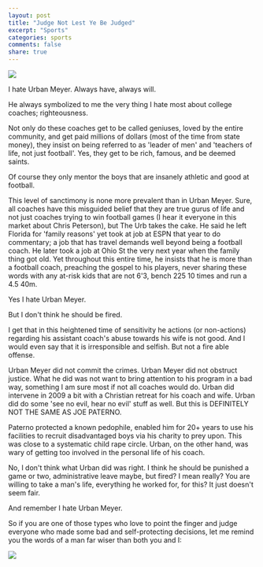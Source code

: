```yaml
---
layout: post
title: "Judge Not Lest Ye Be Judged"
excerpt: "Sports"
categories: sports
comments: false
share: true
---
```


![](https://terezowens.com/wp-content/uploads/2017/01/meyer.jpg)






I hate Urban Meyer. Always have, always will.


He always symbolized to me the very thing I hate most about college coaches; righteousness.


Not only do these coaches get to be called geniuses, loved by the entire community, and get paid millions of dollars (most of the time from state money), they insist on being referred to as 'leader of men' and 'teachers of life, not just football'. Yes, they get to be rich, famous, and be deemed saints. 

Of course they only mentor the boys that are insanely athletic and good at football. 

This level of sanctimony is none more prevalent than in Urban Meyer. Sure, all coaches have this misguided belief that they are true gurus of life and not just coaches trying to win football games (I hear it everyone in this market about Chris Peterson), but The Urb takes the cake. He said he left Florida for 'family reasons' yet took at job at ESPN that year to do commentary; a job that has travel demands well beyond being a football coach. He later took a job at Ohio St the very next year when the family thing got old. Yet throughout this entire time, he insists that he is more than a football coach, preaching the gospel to his players, never sharing these words with any at-risk kids that are not 6'3, bench 225 10 times and run a 4.5 40m. 

Yes I hate Urban Meyer.


But I don't think he should be fired.



I get that in this heightened time of sensitivity he actions (or non-actions) regarding his assistant coach's abuse towards his wife is not good. And I would even say that it is irresponsible and selfish. But not a fire able offense.

Urban Meyer did not commit the crimes. Urban Meyer did not obstruct justice. What he did was not want to bring attention to his program in a bad way, something I am sure most if not all coaches would do. Urban did intervene in 2009 a bit with a Christian retreat for his coach and wife. Urban did do some 'see no evil, hear no evil' stuff as well. But this is DEFINITELY NOT THE SAME AS JOE PATERNO. 

Paterno protected a known pedophile, enabled him for 20+ years to use his facilities to recruit disadvantaged boys via his charity to prey upon. This was close to a systematic child rape circle. Urban, on the other hand, was wary of getting too involved in the personal life of his coach.



No, I don't think what Urban did was right. I think he should be punished a game or two, administrative leave maybe, but fired? I mean really? You are willing to take a man's life, everything he worked for, for this? It just doesn't seem fair.

And remember I hate Urban Meyer.


So if you are one of those types who love to point the finger and judge everyone who made some bad and self-protecting decisions, let me remind you the words of a man far wiser than both you and I:





![](https://s-media-cache-ak0.pinimg.com/564x/04/6d/74/046d74b6eb66bb145c38b9bbe54b8014.jpg)












